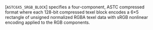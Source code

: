 [`ASTC6X5_SRGB_BLOCK`] specifies a four-component, ASTC
compressed format where each 128-bit compressed texel block encodes a
6×5 rectangle of unsigned normalized RGBA texel data with sRGB
nonlinear encoding applied to the RGB components.